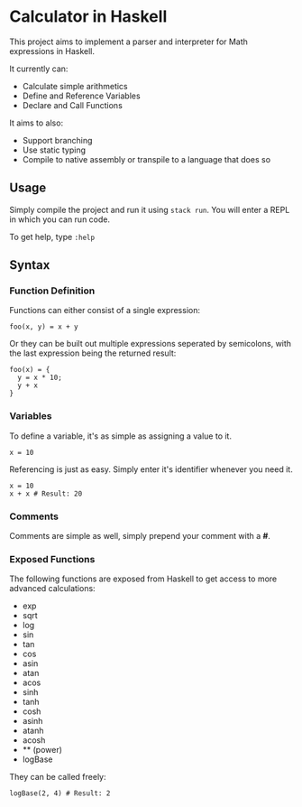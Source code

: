 # Calculator in Haskell

This project aims to implement a parser and interpreter for Math expressions in Haskell.

It currently can:
  - Calculate simple arithmetics
  - Define and Reference Variables
  - Declare and Call Functions

It aims to also:
  - Support branching
  - Use static typing
  - Compile to native assembly or transpile to a language that does so

## Usage

Simply compile the project and run it using `stack run`. You will enter a REPL in which you can run code.

To get help, type `:help`

## Syntax

### Function Definition

Functions can either consist of a single expression:
```
foo(x, y) = x + y
```

Or they can be built out multiple expressions seperated by semicolons, with the last expression being the returned result:
```
foo(x) = {
  y = x * 10;
  y + x
}
```

### Variables

To define a variable, it's as simple as assigning a value to it.
```
x = 10
```

Referencing is just as easy. Simply enter it's identifier whenever you need it.
```
x = 10
x + x # Result: 20
```

### Comments 

Comments are simple as well, simply prepend your comment with a **#**.

### Exposed Functions

The following functions are exposed from Haskell to get access to more advanced calculations:
  - exp
  - sqrt
  - log
  - sin
  - tan
  - cos
  - asin
  - atan
  - acos
  - sinh
  - tanh
  - cosh
  - asinh
  - atanh
  - acosh
  - ** (power)
  - logBase

  They can be called freely:
  ```
  logBase(2, 4) # Result: 2
  ```

